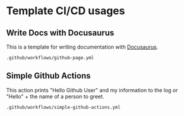 # Template CI/CD usages

## Write Docs with Docusaurus
This is a template for writing documentation with [Docusaurus](https://docusaurus.io/).

```
.github/workflows/github-page.yml
```
## Simple Github Actions
This action prints "Hello Github User" and my information to the log or "Hello" + the name of a person to greet.
```
.github/workflows/simple-github-actions.yml
```
